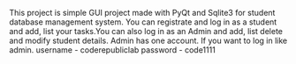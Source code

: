 This project is simple GUI project made with PyQt and Sqlite3 for student database management system. You can registrate and log in as a student and add, list your tasks.You can also log in as an Admin and add, list delete and modify student details. Admin has one account.
If you want to log in like admin.
username - coderepubliclab
password - code1111
